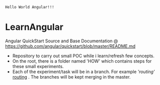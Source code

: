 ```sh
Hello World Angular!!!
```
# LearnAngular
Angular QuickStart Source and Base Documentation @ https://github.com/angular/quickstart/blob/master/README.md

* Repository to carry out small POC while i learn/refresh few concepts.
* On the root, there is a folder named 'HOW' which contains steps for these small experiments. 
* Each of the experiment/task will be in a branch. For example *'routing'* [routing](https://github.com/pkaushik23/AngularGround/tree/routing) . The branches will be kept merging in the master.

